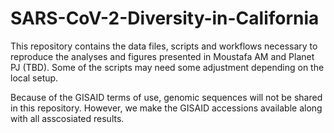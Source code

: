 # SARS-CoV-2-Diversity-in-California
This repository contains the data files, scripts and workflows necessary to reproduce the analyses and figures presented in Moustafa AM and Planet PJ (TBD). Some of the scripts may need some adjustment depending on the local setup.

Because of the GISAID terms of use, genomic sequences will not be shared in this repository. However, we make the GISAID accessions available along with all asscosiated results.
